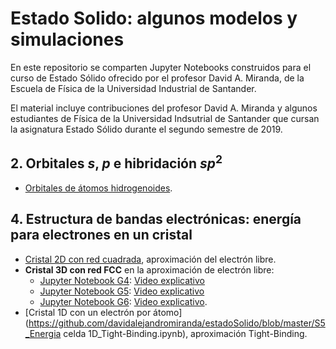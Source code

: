# Estado Solido: algunos modelos y simulaciones

En este repositorio se comparten Jupyter Notebooks construidos para el curso de Estado Sólido ofrecido por el profesor David A. Miranda, de la Escuela de Física de la Universidad Industrial de Santander.

El material incluye contribuciones del profesor David A. Miranda y algunos estudiantes de Física de la Universidad Indsutrial de Santander que cursan la asignatura Estado Sólido durante el segundo semestre de 2019.

## 2. Orbitales $s$, $p$ e hibridación $sp^2$
+ [Orbitales de átomos hidrogenoides](https://github.com/davidalejandromiranda/estadoSolido/blob/master/S2_HibridacionOrbitales.ipynb).


## 4. Estructura de bandas electrónicas: energía para electrones en un cristal
+ [Cristal 2D con red cuadrada](https://github.com/davidalejandromiranda/estadoSolido/blob/master/S4_EnergiaCelda2D_ElectronLibre.ipynb), aproximación del electrón libre.
+ **Cristal 3D con red FCC** en la aproximación de electrón libre:
   + [Jupyter Notebook G4](https://github.com/davidalejandromiranda/estadoSolido/blob/master/S4_G4_EstructuraBandasFCC/S4_G4_EstructuraBandasFCC.ipynb): [Video explicativo](https://youtu.be/4O8R89EQ-Sw)
   + [Jupyter Notebook G5](https://github.com/davidalejandromiranda/estadoSolido/blob/master/S4_G5_EstructuraBandasFCC3D.py): [Video explicativo](https://www.youtube.com/watch?v=5Un1PHzJYC4&feature=youtu.be)
   + [Jupyter Notebook G6](https://github.com/davidalejandromiranda/estadoSolido/blob/master/S4_G6_EstructuraBandasFCC.ipynb): [Video explicativo](https://www.youtube.com/watch?v=UgMqRMoqquI).
+ [Cristal 1D con un electrón por átomo](https://github.com/davidalejandromiranda/estadoSolido/blob/master/S5_Energia celda 1D_Tight-Binding.ipynb), aproximación Tight-Binding.